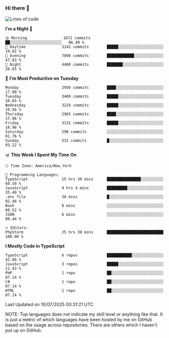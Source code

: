 ### Hi there 👋

<!--
**LynxJinxxy/LynxJinxxy** is a ✨ _special_ ✨ repository because its `README.md` (this file) appears on your GitHub profile.

Here are some ideas to get you started:

- 🔭 I’m currently working on ...
- 🌱 I’m currently learning ...
- 👯 I’m looking to collaborate on ...
- 🤔 I’m looking for help with ...
- 💬 Ask me about ...
- 📫 How to reach me: ...
- 😄 Pronouns: ...
- ⚡ Fun fact: ...
-->

<!--START_SECTION:waka-->
![Lines of code](https://img.shields.io/badge/From%20Hello%20World%20I%27ve%20Written-24.9%20million%20lines%20of%20code-blue)

**I'm a Night 🦉** 

```text
🌞 Morning                1072 commits        ██░░░░░░░░░░░░░░░░░░░░░░░   06.49 % 
🌆 Daytime                3141 commits        █████░░░░░░░░░░░░░░░░░░░░   19.02 % 
🌃 Evening                7898 commits        ████████████░░░░░░░░░░░░░   47.83 % 
🌙 Night                  4400 commits        ███████░░░░░░░░░░░░░░░░░░   26.65 % 
```
📅 **I'm Most Productive on Tuesday** 

```text
Monday                   2956 commits        ████░░░░░░░░░░░░░░░░░░░░░   17.90 % 
Tuesday                  3409 commits        █████░░░░░░░░░░░░░░░░░░░░   20.65 % 
Wednesday                3229 commits        █████░░░░░░░░░░░░░░░░░░░░   19.56 % 
Thursday                 2965 commits        ████░░░░░░░░░░░░░░░░░░░░░   17.96 % 
Friday                   3131 commits        █████░░░░░░░░░░░░░░░░░░░░   18.96 % 
Saturday                 290 commits         ░░░░░░░░░░░░░░░░░░░░░░░░░   01.76 % 
Sunday                   531 commits         █░░░░░░░░░░░░░░░░░░░░░░░░   03.22 % 
```


📊 **This Week I Spent My Time On** 

```text
🕑︎ Time Zone: America/New_York

💬 Programming Languages: 
TypeScript               15 hrs 30 mins      ███████████████░░░░░░░░░░   60.50 % 
JavaScript               9 hrs 4 mins        █████████░░░░░░░░░░░░░░░░   35.40 % 
.env file                38 mins             █░░░░░░░░░░░░░░░░░░░░░░░░   02.48 % 
Bash                     8 mins              ░░░░░░░░░░░░░░░░░░░░░░░░░   00.52 % 
JSON                     6 mins              ░░░░░░░░░░░░░░░░░░░░░░░░░   00.44 % 

🔥 Editors: 
PhpStorm                 25 hrs 38 mins      █████████████████████████   100.00 % 
```

**I Mostly Code in TypeScript** 

```text
TypeScript               6 repos             ███████████░░░░░░░░░░░░░░   42.86 % 
JavaScript               3 repos             █████░░░░░░░░░░░░░░░░░░░░   21.43 % 
PHP                      1 repo              ██░░░░░░░░░░░░░░░░░░░░░░░   07.14 % 
C#                       1 repo              ██░░░░░░░░░░░░░░░░░░░░░░░   07.14 % 
HTML                     1 repo              ██░░░░░░░░░░░░░░░░░░░░░░░   07.14 % 
```




 Last Updated on 10/07/2025 00:31:21 UTC
<!--END_SECTION:waka-->
NOTE: Top languages does not indicate my skill level or anything like that. It is just a metric of which languages have been hosted by me on GitHub based on the usage across repositories. There are others which I haven't put up on GitHub.
